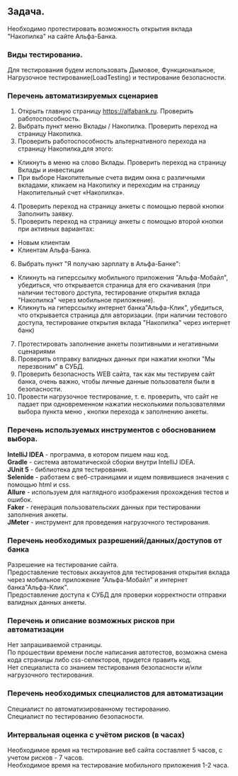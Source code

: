## Задача.
Необходимо протестировать возможность открытия вклада "Накопилка" на сайте Альфа-Банка.

### Виды тестированиә.
 Для тестирования будем использовать Дымовое, Функциональное, Нагрузочное тестирование(LoadTesting) и тестирование безопасности.

### Перечень автоматизируемых сценариев
1. Открыть главную страницу https://alfabank.ru. Проверить работоспособность.
2. Выбрать пункт меню Вклады / Накопилка. Проверить переход на страницу Накопилка.
3. Проверить работоспособность альтернативного перехода на страницу Накопилка,для этого:
* Кликнуть в меню на слово Вклады. Проверить переход на страницу Вклады и инвестиции 
* При выборе Накопительные счета видим окна с различными вкладами, кликаем на Накопилку и переходим на страницу Накопительный счет «Накопилка».
4. Проверить переход на страницу анкеты с помощью первой кнопки Заполнить заявку.
5. Проверить переход на страницу анкеты с помощью второй кнопки при активных вариантах:
* Новым клиентам 
* Клиентам Альфа-Банка.
6. Выбрать пункт "Я получаю зарплату в Альфа-Банке":
* Кликнуть на гиперссылку мобильного приложения "Альфа-Мобайл", убедиться, что открывается страница для его скачивания (при наличии тестового доступа, тестирование открытия вклада "Накопилка" через мобильное приложение).
* Кликнуть на гиперссылку интернет банка"Альфа-Клик", убедиться, что открывается страница для авторизации. (при наличии тестового доступа, тестирование открытия вклада "Накопилка" через интернет банк)
7. Протестировать заполнение анкеты позитивными и негативными сценариями
8. Проверить отправку валидных данных при нажатии кнопки "Мы перезвоним" в СУБД.
9. Проверить безопасность WEB сайта, так как мы тестируем сайт банка, очень важно, чтобы личные данные пользователя были в безопасности.
10. Провести нагрузочное тестирование, т. е. проверить, что сайт не падает при одновременном нажатии несколькими пользователями выбора пункта меню , кнопки перехода к заполнению анкеты. 

### Перечень используемых инструментов с обоснованием выбора.
**IntelliJ IDEA** - программа, в котором пишем наш код.  
**Gradle** - система автоматической сборки внутри IntelliJ IDEA.  
**JUnit 5** - библиотека для тестирования.  
**Selenide** - работаем с веб-страницами и ищем появившиеся значения с помощью html и css.  
**Allure** - используем для наглядного изображения прохождения тестов и ошибок.  
**Faker** - генерация пользовательских данных при тестировании заполнения анкеты.  
**JMeter** - инструмент для проведения нагрузочного тестирования.  

### Перечень необходимых разрешений/данных/доступов от банка
Разрешение на тестирование сайта.  
Предоставление тестовых аккаунтов для тестирования открытия вклада через мобильное приложение "Альфа-Мобайл" и интернет банка"Альфа-Клик".  
Предоставление доступа к СУБД для проверки корректности отправки валидных данных анкеты.  

### Перечень и описание возможных рисков при автоматизации
Нет запрашиваемой страницы.  
По прошествии времени после написания автотестов, возможна смена кода страницы либо css-селекторов, придется править код.  
Нет специалиста со знанием тестирования безопасности и/или нагрузочного тестирования.  

### Перечень необходимых специалистов для автоматизации
Специалист по автоматизированному тестированию.  
Специалист по тестированию безопасности.  

### Интервальная оценка с учётом рисков (в часах)
Необходимое время на тестирование веб сайта составляет 5 часов, с учетом рисков - 7 часов.  
Необходимое время на тестирование мобильного приложения 1-2 часа.  
